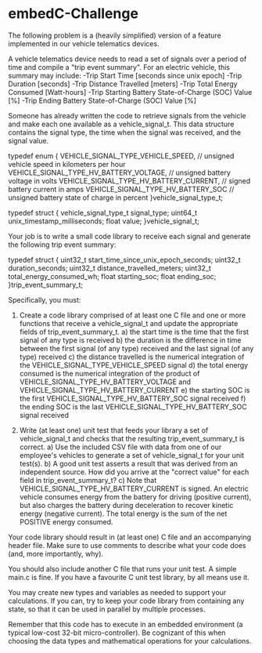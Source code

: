 # embedC-Challenge
The following problem is a (heavily simplified) version of a feature implemented in our vehicle telematics devices.

A vehicle telematics device needs to read a set of signals over a period of time and compile a "trip event summary". For an electric vehicle, this summary may include:
-Trip Start Time [seconds since unix epoch]
-Trip Duration [seconds]
-Trip Distance Travelled [meters]
-Trip Total Energy Consumed [Watt-hours]
-Trip Starting Battery State-of-Charge (SOC) Value [%]
-Trip Ending Battery State-of-Charge (SOC) Value [%]

Someone has already written the code to retrieve signals from the vehicle and make each one available as a vehicle_signal_t. This data structure contains the signal type, the time when the signal was received, and the signal value.

typedef enum {
    VEHICLE_SIGNAL_TYPE_VEHICLE_SPEED,				// unsigned vehicle speed in kilometers per hour
    VEHICLE_SIGNAL_TYPE_HV_BATTERY_VOLTAGE,			// unsigned battery voltage in volts
    VEHICLE_SIGNAL_TYPE_HV_BATTERY_CURRENT,			// signed battery current in amps
    VEHICLE_SIGNAL_TYPE_HV_BATTERY_SOC				// unsigned battery state of charge in percent
}vehicle_signal_type_t;

typedef struct {
	vehicle_signal_type_t signal_type;
    uint64_t unix_timestamp_milliseconds;
    float value;
}vehicle_signal_t;

Your job is to write a small code library to receive each signal and generate the following trip event summary:

typedef struct {
	uint32_t start_time_since_unix_epoch_seconds;
	uint32_t duration_seconds;
	uint32_t distance_travelled_meters;
	uint32_t total_energy_consumed_wh;
	float starting_soc;
	float ending_soc;
}trip_event_summary_t;

Specifically, you must:

1) Create a code library comprised of at least one C file and one or more functions that receive a vehicle_signal_t and update the appropriate fields of trip_event_summary_t.
	a) the start time is the time that the first signal of any type is received
	b) the duration is the difference in time between the first signal (of any type) received and the last signal (of any type) received
	c) the distance travelled is the numerical integration of the VEHICLE_SIGNAL_TYPE_VEHICLE_SPEED signal
	d) the total energy consumed is the numerical integration of the product of VEHICLE_SIGNAL_TYPE_HV_BATTERY_VOLTAGE and VEHICLE_SIGNAL_TYPE_HV_BATTERY_CURRENT
	e) the starting SOC is the first VEHICLE_SIGNAL_TYPE_HV_BATTERY_SOC signal received
	f) the ending SOC is the last VEHICLE_SIGNAL_TYPE_HV_BATTERY_SOC signal received
	
2) Write (at least one) unit test that feeds your library a set of vehicle_signal_t and checks that the resulting trip_event_summary_t is correct.
	a) Use the included CSV file with data from one of our employee's vehicles to generate a set of vehicle_signal_t for your unit test(s).
	b) A good unit test asserts a result that was derived from an independent source. How did you arrive at the "correct value" for each field in trip_event_summary_t?
	c) Note that VEHICLE_SIGNAL_TYPE_HV_BATTERY_CURRENT is signed. An electric vehicle consumes energy from the battery for driving (positive current), but also charges the battery during deceleration to recover kinetic energy (negative current). The total energy is the sum of the net POSITIVE energy consumed.

Your code library should result in (at least one) C file and an accompanying header file. Make sure to use comments to describe what your code does (and, more importantly, why).

You should also include another C file that runs your unit test. A simple main.c is fine. If you have a favourite C unit test library, by all means use it.

You may create new types and variables as needed to support your calculations. If you can, try to keep your code library from containing any state, so that it can be used in parallel by multiple processes.

Remember that this code has to execute in an embedded environment (a typical low-cost 32-bit micro-controller). Be cognizant of this when choosing the data types and mathematical operations for your calculations.
